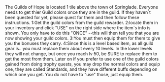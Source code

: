 The Guilds of Hope is located 1 tile above the town of Springlade. Everyone needs to get thier Guild colors once they are in the guild. If they haven\`t been quested for yet, please quest for them and then follow these instructions. 1:Get the guild colors from the guild rewarder. 2:locate them in your inventory and click "USE" on the right side where the item\`s info is shown. You only have to do this "ONCE" --this will then tell you that you are now showing your guild colors. 3:You must then equip them for them to give you the bonuses they carry. 4:Since this is a level based item, as all guild gear is.. you must replace them about every 10 levels. In the lower levels they will not change, but once you reach lv 50, be SURE to replace them to get the most from them. Later on if you prefer to use one of the guild colors gained from doing trophy quests, you may drop the normal colors and equip one, they are called Standards, and they have different buffs depending on which one you get. You do not have to "use" those, just equip them.